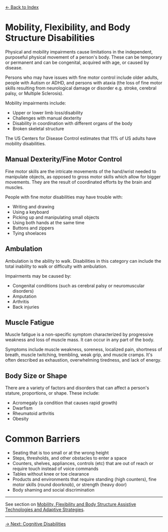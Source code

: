 [&larr; Back to Index](../index.md)

# Mobility, Flexibility, and Body Structure Disabilities

Physical and mobility impairments cause limitations in the independent, purposeful physical movement of a person's body. These can be temporary or permanent and can be congenital, acquired with age, or caused by disease.

Persons who may have issues with fine motor control include older adults, people with Autism or ADHD, and persons with ataxia (the loss of fine motor skills resulting from neurological damage or disorder e.g. stroke, cerebral palsy, or Multiple Sclerosis).

Mobility impairments include:
* Upper or lower limb loss/disability
* Challenges with manual dexterity
* Disability in coordination with different organs of the body
* Broken skeletal structure

The US Centers for Disease Control estimates that 11% of US adults have mobility disabilities.

## Manual Dexterity/Fine Motor Control
Fine motor skills are the intricate movements of the hand/wrist needed to manipulate objects, as opposed to gross motor skills which allow for bigger movements. They are the result of coordinated efforts by the brain and muscles.

People with fine motor disabilities may have trouble with:
* Writing and drawing
* Using a keyboard
* Picking up and manipulating small objects
* Using both hands at the same time
* Buttons and zippers
* Tying shoelaces

## Ambulation
Ambulation is the ability to walk. Disabilities in this category can include the total inability to walk or difficulty with ambulation.

Impairments may be caused by:
* Congenital conditions (such as cerebral palsy or neuromuscular disorders)
* Amputation
* Arthritis
* Back injuries

## Muscle Fatigue
Muscle fatigue is a non-specific symptom characterized by progressive weakness and loss of muscle mass. It can occur in any part of the body. 

Symptoms include muscle weakness, soreness, localized pain, shortness of breath, muscle twitching, trembling, weak grip, and muscle cramps. It's often described as exhaustion, overwhelming tiredness, and lack of energy. 

## Body Size or Shape
There are a variety of factors and disorders that can affect a person's stature, proportions, or shape. These include:
* Acromegaly (a condition that causes rapid growth)
* Dwarfism
* Rheumatoid arthritis
* Obesity

# Common Barriers
* Seating that is too small or at the wrong height
* Steps, thresholds, and other obstacles to enter a space
* Counters, shelves, appliances, controls (etc) that are out of reach or require touch instead of voice commands
* Tables without knee or toe clearance
* Products and environments that require standing (high counters), fine motor skills (round doorknob), or strength (heavy door)
* Body shaming and social discrimination

--- 

See section on [Mobility, Flexibility and Body Structure Assistive Technologies and Adaptive Strategies](/1-disabilities-challenges-and-assistive-technologies/c-assistive-technologies-and-adaptive-strategies/mobility-flexibility-and-body-structure-disabilities.md).

--- 

[&rarr; Next: Cognitive Disabilities](cognitive-disabilities.md)